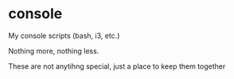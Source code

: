 # console
My console scripts (bash, i3, etc.)

Nothing more, nothing less.

These are not anytihng special, just a place to keep them together
